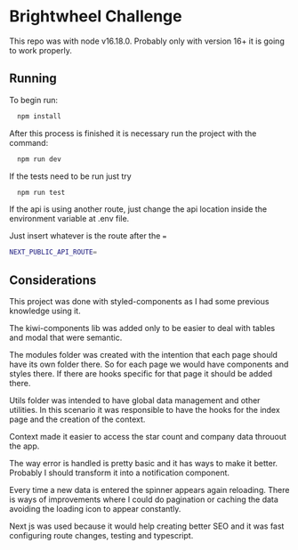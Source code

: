 # Brightwheel Challenge

This repo was with node v16.18.0. Probably only with version 16+ it is going to work properly.

## Running

To begin run:

```bash
  npm install
```

After this process is finished it is necessary run the project with the command:

```bash
  npm run dev
```

If the tests need to be run just try

```bash
  npm run test
```

If the api is using another route, just change the api location inside the environment variable at .env file.

Just insert whatever is the route after the `=`

```bash
NEXT_PUBLIC_API_ROUTE=
```

## Considerations

This project was done with styled-components as I had some previous knowledge using it.

The kiwi-components lib was added only to be easier to deal with tables and modal that were semantic.

The modules folder was created with the intention that each page should have its own folder there. So for each page we would have components and styles there. If there are hooks specific for that page it should be added there.

Utils folder was intended to have global data management and other utilities. In this scenario it was responsible to have the hooks for the index page and the creation of the context.

Context made it easier to access the star count and company data throuout the app.

The way error is handled is pretty basic and it has ways to make it better. Probably I should transform it into a notification component.

Every time a new data is entered the spinner appears again reloading. There is ways of improvements where I could do pagination or caching the data avoiding the loading icon to appear constantly.

Next js was used because it would help creating better SEO and it was fast configuring route changes, testing and typescript.
